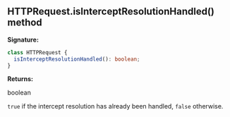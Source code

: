 ## HTTPRequest.isInterceptResolutionHandled() method

**Signature:**

```typescript
class HTTPRequest {
  isInterceptResolutionHandled(): boolean;
}
```

**Returns:**

boolean

`true` if the intercept resolution has already been handled, `false` otherwise.
